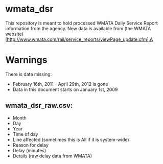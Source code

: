 # wmata_dsr
This repository is meant to hold processed WMATA Daily Service Report information from the agency. New data is available from (the WMATA website)[http://www.wmata.com/rail/service_reports/viewPage_update.cfm].A

# Warnings
There is data missing:
- February 16th, 2011 - April 29th, 2012 is gone
- Data in this document starts on January 1st, 2009

## wmata_dsr_raw.csv:
- Month
- Day
- Year
- Time of day
- Line affected (sometimes this is All if it is system-wide)
- Reason for delay
- Delay (minutes)
- Details (raw delay data from WMATA)

